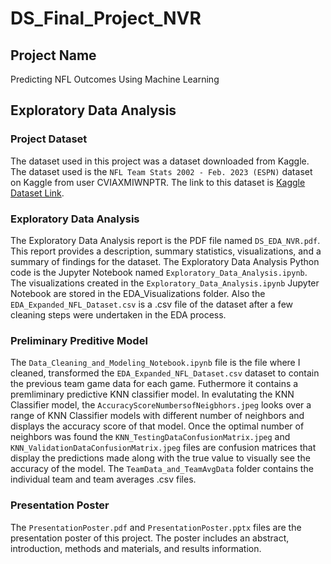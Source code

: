 # DS_Final_Project_NVR  
## Project Name  
Predicting NFL Outcomes Using Machine Learning  

## Exploratory Data Analysis  

### Project Dataset  
The dataset used in this project was a dataset downloaded from Kaggle. The dataset used is the `NFL Team Stats 2002 - Feb. 2023 (ESPN)` dataset on Kaggle from user CVIAXMIWNPTR. The link to this dataset is <a href = "https://www.kaggle.com/datasets/cviaxmiwnptr/nfl-team-stats-20022019-espn">Kaggle Dataset Link</a>.  

### Exploratory Data Analysis  
The Exploratory Data Analysis report is the PDF file named `DS_EDA_NVR.pdf`. This report provides a description, summary statistics, visualizations, and a summary of findings for the dataset. The Exploratory Data Analysis Python code is the Jupyter Notebook named `Exploratory_Data_Analysis.ipynb`. The visualizations created in the `Exploratory_Data_Analysis.ipynb` Jupyter Notebook are stored in the EDA_Visualizations folder. Also the `EDA_Expanded_NFL_Dataset.csv` is a .csv file of the dataset after a few cleaning steps were undertaken in the EDA process.   

### Preliminary Preditive Model  
The `Data_Cleaning_and_Modeling_Notebook.ipynb` file is the file where I cleaned, transformed the `EDA_Expanded_NFL_Dataset.csv` dataset to contain the previous team game data for each game. Futhermore it contains a premliminary predictive KNN classifier model. In evalutating the KNN Classifier model, the `AccuracyScoreNumbersofNeigbhors.jpeg` looks over a range of KNN Classifier models with different number of neighbors and displays the accuracy score of that model. Once the optimal number of neighbors was found the `KNN_TestingDataConfusionMatrix.jpeg` and `KNN_ValidationDataConfusionMatrix.jpeg` files are confusion matrices that display the predictions made along with the true value to visually see the accuracy of the model. The `TeamData_and_TeamAvgData` folder contains the individual team and team averages .csv files.  

### Presentation Poster
The `PresentationPoster.pdf` and `PresentationPoster.pptx` files are the presentation poster of this project. The poster includes an abstract, introduction, methods and materials, and results information.